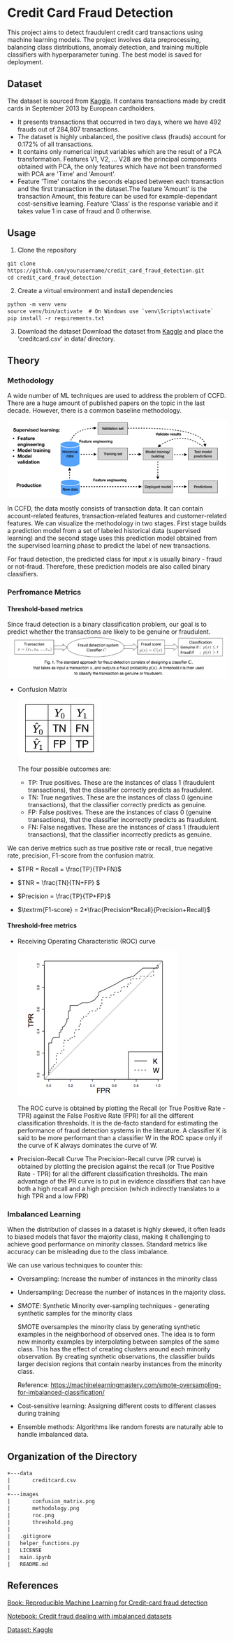 # Credit Card Fraud Detection
This project aims to detect fraudulent credit card transactions using machine learning models. The project involves data preprocessing, balancing class distributions, anomaly detection, and training multiple classifiers with hyperparameter tuning. The best model is saved for deployment.

## Dataset
The dataset is sourced from [Kaggle](https://www.kaggle.com/datasets/mlg-ulb/creditcardfraud/data). It contains transactions made by credit cards in September 2013 by European cardholders. 

* It presents transactions that occurred in two days, where we have 492 frauds out of 284,807 transactions. 
* The dataset is highly unbalanced, the positive class (frauds) account for 0.172% of all transactions. 
* It contains only numerical input variables which are the result of a PCA transformation. Features V1, V2, … V28 are the principal components obtained with PCA, the only features which have not been transformed with PCA are 'Time' and 'Amount'. 
* Feature 'Time' contains the seconds elapsed between each transaction and the first transaction in the dataset.The feature 'Amount' is the transaction Amount, this feature can be used for example-dependant cost-sensitive learning. Feature 'Class' is the response variable and it takes value 1 in case of fraud and 0 otherwise.


## Usage
1. Clone the repository
```
git clone https://github.com/yourusername/credit_card_fraud_detection.git
cd credit_card_fraud_detection
```

2. Create a virtual environment and install dependencies
```
python -m venv venv
source venv/bin/activate  # On Windows use `venv\Scripts\activate`
pip install -r requirements.txt
```

3. Download the dataset 
Download the dataset from [Kaggle](https://www.kaggle.com/datasets/mlg-ulb/creditcardfraud/data) and place the 'creditcard.csv' in data/ directory.


## Theory

### Methodology

A wide number of ML techniques are used to address the problem of CCFD. There are a huge amount of published papers on the topic in the last decade. However, there is a common baseline methodology. 

![ML for CCFD methodology](images/methodology.png)

In CCFD, the data mostly consists of transaction data. It can contain account-related features, transaction-related features and customer-related features. We can visualize the methodology in two stages. First stage builds a prediction model from a set of labeled historical data (supervised learning) and the second stage uses this prediction model obtained from the supervised learning phase to predict the label of new transactions. 

For fraud detection, the predicted class for input _x_ is usually binary - fraud or not-fraud. Therefore, these prediction models are also called binary classifiers.

### Perfromance Metrics

#### Threshold-based metrics
Since fraud detection is a binary classification problem, our goal is to predict whether the transactions are likely to be genuine or fraudulent. 
![A threshold _t_ is used to determine whether the transaction is genuine or not.](images/threshold.png)

* Confusion Matrix

    ![Confusion Matrix](images/confusion_matrix.png)

    The four possible outcomes are:

    * TP: True positives. These are the instances of class 1 (fraudulent transactions), that the classifier correctly predicts as fraudulent.
    * TN: True negatives. These are the instances of class 0 (genuine transactions), that the classifier correctly predicts as genuine.
    * FP: False positives. These are the instances of class 0 (genuine transactions), that the classifier incorrectly predicts as fraudulent.
    * FN: False negatives. These are the instances of class 1 (fraudulent transactions), that the classifier incorrectly predicts as genuine.

We can derive metrics such as true positive rate or recall, true negative rate, precision, F1-score from the confusion matrix. 

* $TPR = Recall = \frac{TP}{TP+FN}$

* $TNR = \frac{TN}{TN+FP} $

* $Precision = \frac{TP}{TP+FP}$

* $\textrm{F1-score} = 2*\frac{Precision*Recall}{Precision+Recall}$

#### Threshold-free metrics
* Receiving Operating Characteristic (ROC) curve

    ![ROC for classifiers K and W. Gray line is the performance of a random model.](images/roc.png)

    The ROC curve is obtained by plotting the Recall (or True Positive Rate - TPR) against the False Positive Rate (FPR) for all the different classification thresholds. It is the de-facto standard for estimating the performance of fraud detection systems in the literature. A classifier K is said to be more performant than a classifier W in the ROC space only if the curve of K always dominates the curve of W.

* Precision-Recall Curve
    The Precision-Recall curve (PR curve) is obtained by plotting the precision against the recall (or True Positive Rate - TPR) for all the different classification thresholds. The main advantage of the PR curve is to put in evidence classifiers that can have both a high recall and a high precision (which indirectly translates to a high TPR and a low FPR)

### Imbalanced Learning

When the distribution of classes in a dataset is highly skewed, it often leads to biased models that favor the majority class, making it challenging to achieve good performance on minority classes. Standard metrics like accuracy can be misleading due to the class imbalance. 

We can use various techniques to counter this:

* Oversampling: Increase the number of instances in the minority class

* Undersampling: Decrease the number of instances in the majority class. 

* *SMOTE*: 
    Synthetic Minority over-sampling techniques - generating synthetic samples for the minority class

    SMOTE oversamples the minority class by generating synthetic examples in the neighborhood of observed ones. The idea is to form new minority examples by interpolating between samples of the same class. This has the effect of creating clusters around each minority observation. By creating synthetic observations, the classifier builds larger decision regions that contain nearby instances from the minority class.

    Reference: https://machinelearningmastery.com/smote-oversampling-for-imbalanced-classification/

* Cost-sensitive learning: Assigning different costs to different classes during training

* Ensemble methods: Algorithms like random forests are naturally able to handle imbalanced data.


## Organization of the Directory
```    
+---data
|       creditcard.csv
|       
+---images
|       confusion_matrix.png
|       methodology.png
|       roc.png
|       threshold.png
|
|   .gitignore
|   helper_functions.py
|   LICENSE
|   main.ipynb
|   README.md
```


## References

[Book: Reproducible Machine Learning for Credit-card fraud detection](https://fraud-detection-handbook.github.io/fraud-detection-handbook/Foreword.html)

[Notebook: Credit fraud dealing with imbalanced datasets](https://www.kaggle.com/code/janiobachmann/credit-fraud-dealing-with-imbalanced-datasets)

[Dataset: Kaggle](https://www.kaggle.com/datasets/mlg-ulb/creditcardfraud/code?datasetId=310&sortBy=voteCount)

